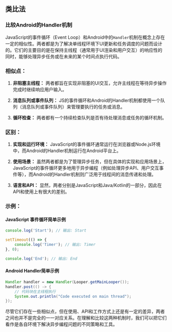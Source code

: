 ## 类比法

### 比较Android的Handler机制

JavaScript的事件循环（Event Loop）和Android中的`Handler`机制在概念上存在一定的相似性。两者都是为了解决单线程环境下UI更新和任务调度的问题而设计的。它们的主要目的是在保持主线程（通常用于UI渲染和用户交互）的响应性的同时，能够处理异步任务或在未来的某个时间点执行代码。

### 相似点：
1. **非阻塞主线程：** 两者都旨在实现非阻塞的UI交互，允许主线程在等待异步操作完成时继续响应用户输入。
   
2. **消息队列或事件队列：** JS的事件循环和Android的Handler机制都使用一个队列（消息队列或事件队列）来管理要执行的任务或消息。
   
3. **循环检查：** 两者都有一个持续检查队列是否有待处理消息或任务的循环机制。

### 区别：
1. **实现和运行环境：** JavaScript的事件循环通常运行在浏览器或Node.js环境中，而Android的Handler机制运行在Android平台上。

2. **使用场景：** 虽然两者都是为了管理异步任务，但在具体的实现和应用场景上，JavaScript的事件循环更多地用于异步编程（例如处理异步API、用户交互事件等），而Android的Handler机制则广泛用于线程间的消息传递和处理。

3. **语言和API：** 显然，两者分别是JavaScript和Java/Kotlin的一部分，因此在API和使用上有很大的差别。

### 示例：
#### JavaScript 事件循环简单示例
```javascript
console.log('Start'); // 输出: Start

setTimeout(() => {
    console.log('Timer'); // 输出: Timer
}, 0);

console.log('End'); // 输出: End
```

#### Android Handler简单示例
```java
Handler handler = new Handler(Looper.getMainLooper());
handler.post(() -> {
    // 代码块在主线程执行
    System.out.println("Code executed on main thread");
});
```

尽管它们存在一些相似点，但在使用、API和工作方式上还是有一定的差异，两者之间也并不是完全的一一对应关系。在理解和比较这两种机制时，我们可以把它们看作是各自环境下解决异步编程问题的不同策略和工具。